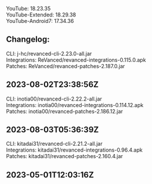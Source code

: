 YouTube: 18.23.35  
YouTube-Extended: 18.29.38  
YouTube-Android7: 17.34.36  

Changelog:
---  
CLI: j-hc/revanced-cli-2.23.0-all.jar  
Integrations: ReVanced/revanced-integrations-0.115.0.apk  
Patches: ReVanced/revanced-patches-2.187.0.jar  

2023-08-02T23:38:56Z
---
CLI: inotia00/revanced-cli-2.22.2-all.jar  
Integrations: inotia00/revanced-integrations-0.114.12.apk  
Patches: inotia00/revanced-patches-2.186.12.jar  

2023-08-03T05:36:39Z
---
CLI: kitadai31/revanced-cli-2.21.2-all.jar  
Integrations: kitadai31/revanced-integrations-0.96.4.apk  
Patches: kitadai31/revanced-patches-2.160.4.jar  

2023-05-01T12:03:16Z
---  

